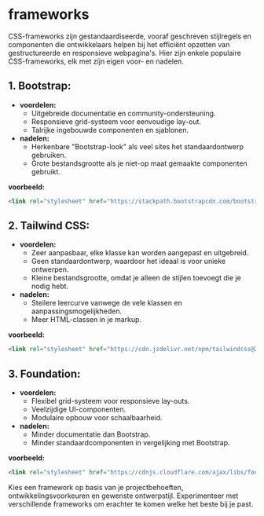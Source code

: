 # frameworks

CSS-frameworks zijn gestandaardiseerde, vooraf geschreven stijlregels en componenten die ontwikkelaars helpen bij het efficiënt opzetten van gestructureerde en responsieve webpagina's. Hier zijn enkele populaire CSS-frameworks, elk met zijn eigen voor- en nadelen.

## 1. **Bootstrap:**

* **voordelen:**
  * Uitgebreide documentatie en community-ondersteuning.
  * Responsieve grid-systeem voor eenvoudige lay-out.
  * Talrijke ingebouwde componenten en sjablonen.
* **nadelen:**
  * Herkenbare "Bootstrap-look" als veel sites het standaardontwerp gebruiken.
  * Grote bestandsgrootte als je niet-op maat gemaakte componenten gebruikt.

**voorbeeld:**

```html
<link rel="stylesheet" href="https://stackpath.bootstrapcdn.com/bootstrap/4.3.1/css/bootstrap.min.css">
```

## 2. **Tailwind CSS:**

* **voordelen:**
  * Zeer aanpasbaar, elke klasse kan worden aangepast en uitgebreid.
  * Geen standaardontwerp, waardoor het ideaal is voor unieke ontwerpen.
  * Kleine bestandsgrootte, omdat je alleen de stijlen toevoegt die je nodig hebt.
* **nadelen:**
  * Steilere leercurve vanwege de vele klassen en aanpassingsmogelijkheden.
  * Meer HTML-classen in je markup.

**voorbeeld:**

```html
<link rel="stylesheet" href="https://cdn.jsdelivr.net/npm/tailwindcss@2.2.19/dist/tailwind.min.css">
```

## 3. **Foundation:**

* **voordelen:**
  * Flexibel grid-systeem voor responsieve lay-outs.
  * Veelzijdige UI-componenten.
  * Modulaire opbouw voor schaalbaarheid.
* **nadelen:**
  * Minder documentatie dan Bootstrap.
  * Minder standaardcomponenten in vergelijking met Bootstrap.

**voorbeeld:**

```html
<link rel="stylesheet" href="https://cdnjs.cloudflare.com/ajax/libs/foundation/6.7.3/css/foundation.min.css">
```

Kies een framework op basis van je projectbehoeften, ontwikkelingsvoorkeuren en gewenste ontwerpstijl. Experimenteer met verschillende frameworks om erachter te komen welke het beste bij je past.

